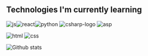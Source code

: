 ## Technologies I'm currently learning  

![js](https://user-images.githubusercontent.com/74669208/144678833-4b4d34b8-1890-4302-bf3b-7ff105b2f18b.png)![react](https://user-images.githubusercontent.com/74669208/144678906-fb79aaef-d384-4cad-8c80-07564b583840.png)![python](https://user-images.githubusercontent.com/74669208/144678975-6c204e66-84d4-4eda-a349-5e20c7afb276.png)
![csharp-logo](https://user-images.githubusercontent.com/74669208/162648970-421074b6-3c77-41df-a526-838486fcf0f6.png)   ![asp](https://user-images.githubusercontent.com/74669208/162649655-b0b9090f-9ec6-4ee2-8e29-26ed2149315d.jpg)

![html](https://user-images.githubusercontent.com/74669208/144679369-083532fb-8e0a-4a7a-a5a5-98908a0276fd.png)
![css](https://user-images.githubusercontent.com/74669208/144679360-4b098865-fc71-4b6f-93b2-1907bf3635a7.png)


![Github stats](https://github-readme-stats.vercel.app/api?username=yourusername&theme=highcontrast&show_icons=true&count_private=true)







